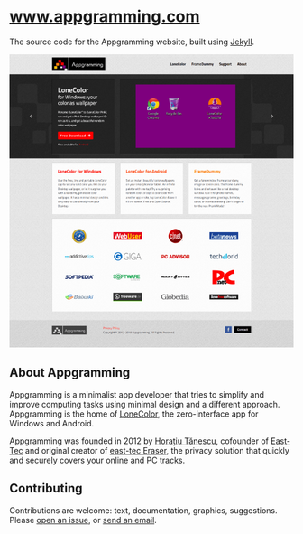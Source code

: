 # www.appgramming.com
The source code for the Appgramming website, built using [Jekyll](https://jekyllrb.com/).

<a href="screenshot.png">
  <img src="screenshot.png" width="512" alt="Appgramming Website Screenshot">
</a>

## About Appgramming

Appgramming is a minimalist app developer that tries to simplify and improve computing tasks using minimal design and a different approach. Appgramming is the home of [LoneColor](https://www.appgramming.com/lonecolor/), the zero-interface app for Windows and Android.

Appgramming was founded in 2012 by [Horațiu Tănescu](https://horatiu.me), cofounder of [East-Tec](https://www.east-tec.com) and original creator of [east-tec Eraser](https://www.east-tec.com/eraser/), the privacy solution that quickly and securely covers your online and PC tracks.

## Contributing

Contributions are welcome: text, documentation, graphics, suggestions. Please [open an issue](https://github.com/appgramming/www.appgramming.com/issues), or [send an email](https://www.appgramming.com/support/).
